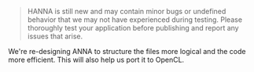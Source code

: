 > HANNA is still new and may contain minor bugs or undefined behavior that we may not have experienced during testing. Please thoroughly test your application before publishing and report any issues that arise.

We're re-designing ANNA to structure the files more logical and the code more efficient. This will also help us port it to OpenCL.
